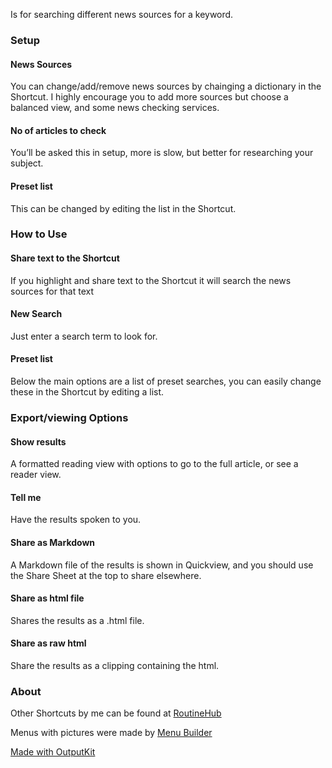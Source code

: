 Is for searching different news sources for a keyword.

### Setup

#### News Sources
You can change/add/remove news sources by chainging a dictionary in the Shortcut. I highly encourage you to add more sources but choose a balanced view, and some news checking services.

#### No of articles to check
You’ll be asked this in setup, more is slow, but better for researching your subject.

#### Preset list
This can be changed by editing the list in the Shortcut.

### How to Use

#### Share text to the Shortcut
If you highlight and share text to the Shortcut it will search the news sources for that text

#### New Search
Just enter a search term to look for.

#### Preset list
Below the main options are a list of preset searches, you can easily change these in the Shortcut by editing a list.

### Export/viewing Options

#### Show results
A formatted reading view with options to go to the full article, or see a reader view.

#### Tell me
Have the results spoken to you.

#### Share as Markdown
A Markdown file of the results is shown in Quickview, and you should use the Share Sheet at the top to share elsewhere.

#### Share as html file
Shares the results as a .html file.

#### Share as raw html
Share the results as a clipping containing the html.

### About
Other Shortcuts by me can be found at [RoutineHub](https://routinehub.co/user/entee)

Menus with pictures were made by [Menu Builder](https://routinehub.co/shortcut/1129)

[Made with OutputKit](https://github.com/nturpin0/OutputKit)
